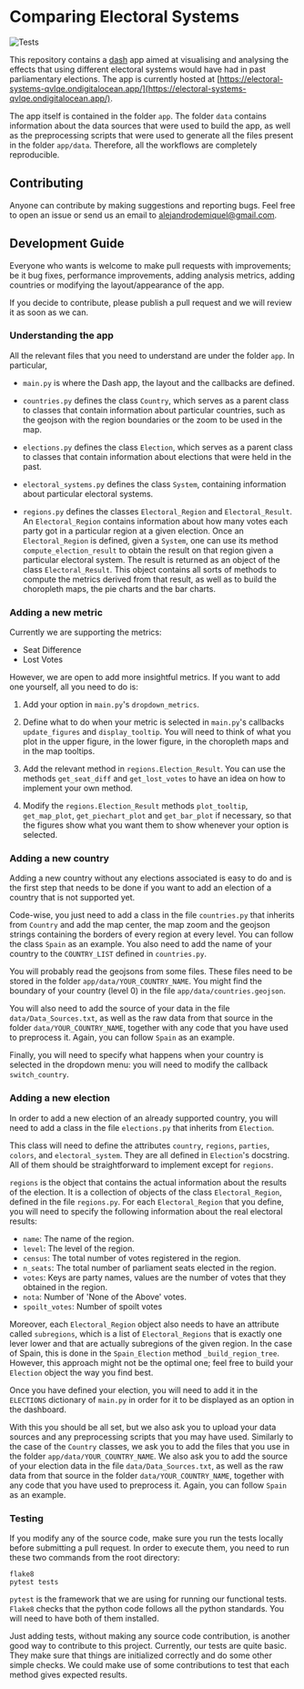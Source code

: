 # Comparing Electoral Systems

![Tests](https://github.com/alejandrodemiquel/electoral-systems/actions/workflows/tests.yml/badge.svg)

This repository contains a [dash](https://plotly.com/dash/) app aimed at
visualising and analysing the effects that using different electoral systems
would have had in past parliamentary elections.
The app is currently hosted at
[https://electoral-systems-qvlqe.ondigitalocean.app/](https://electoral-systems-qvlqe.ondigitalocean.app/).

The app itself is contained in the folder `app`.
The folder `data` contains information about the data sources that were used
to build the app, as well as the preprocessing scripts that were used to
generate all the files present in the folder `app/data`.
Therefore, all the workflows are completely reproducible.

## Contributing

Anyone can contribute by making suggestions and reporting bugs.
Feel free to open an issue or send us an email to alejandrodemiquel@gmail.com.

## Development Guide

Everyone who wants is welcome to make pull requests with improvements;
be it bug fixes, performance improvements, adding analysis metrics, adding
countries or modifying the layout/appearance of the app.

If you decide to contribute, please publish a pull request and we will review it
as soon as we can.

### Understanding the app

All the relevant files that you need to understand are under the folder `app`.
In particular,

- `main.py` is where the Dash app, the layout and the callbacks are defined.

- `countries.py` defines the class `Country`, which serves as a parent class to
classes that contain information about particular countries, such as the
geojson with the region boundaries or the zoom to be used in the map.

- `elections.py` defines the class `Election`, which serves as a parent class to
classes that contain information about elections that were held in the past.

- `electoral_systems.py` defines the class `System`, containing information
about particular electoral systems.

- `regions.py` defines the classes `Electoral_Region` and `Electoral_Result`.
An `Electoral_Region` contains information about how many votes each party got
in a particular region at a given election.
Once an `Electoral_Region` is defined, given a `System`, one can use its method
`compute_election_result` to obtain the result on that region given a particular
electoral system.
The result is returned as an object of the class `Electoral_Result`.
This object contains all sorts of methods to compute the metrics derived from
that result, as well as to build the choropleth maps, the pie charts and the
bar charts.

### Adding a new metric

Currently we are supporting the metrics:

- Seat Difference
- Lost Votes

However, we are open to add more insightful metrics.
If you want to add one yourself, all you need to do is:

1. Add your option in `main.py`'s `dropdown_metrics`.

2. Define what to do when your metric is selected in `main.py`'s callbacks
`update_figures` and `display_tooltip`. You will need to think of what you plot
in the upper figure, in the lower figure, in the choropleth maps and in the
map tooltips.

3. Add the relevant method in `regions.Election_Result`. You can use the
methods `get_seat_diff` and `get_lost_votes` to have an idea on how to implement
your own method.

4. Modify the `regions.Election_Result` methods `plot_tooltip`, `get_map_plot`,
`get_piechart_plot` and `get_bar_plot` if necessary, so that the figures show
what you want them to show whenever your option is selected.

### Adding a new country

Adding a new country without any elections associated is easy to do and is the
first step that needs to be done if you want to add an election of a country
that is not supported yet.

Code-wise, you just need to add a class in the file `countries.py` that inherits
from `Country` and add the map center, the map zoom and the geojson strings
containing the borders of every region at every level.
You can follow the class `Spain` as an example.
You also need to add the name of your country to the `COUNTRY_LIST` defined in
`countries.py`.

You will probably read the geojsons from some files. These files need to be
stored in the folder `app/data/YOUR_COUNTRY_NAME`.
You might find the boundary of your country (level 0) in the file
`app/data/countries.geojson`.

You will also need to add the source of your data in the file
`data/Data_Sources.txt`, as well as the raw data from that source in the folder
`data/YOUR_COUNTRY_NAME`, together with any code that you have used to
preprocess it.
Again, you can follow `Spain` as an example.

Finally, you will need to specify what happens when your country is selected in
the dropdown menu: you will need to modify the callback `switch_country`.

### Adding a new election

In order to add a new election of an already supported country, you will need
to add a class in the file `elections.py` that inherits from `Election`.

This class will need to define the attributes `country`, `regions`, `parties`,
`colors`, and `electoral_system`. They are all defined in `Election`'s
docstring.
All of them should be straightforward to implement except for `regions`.

`regions` is the object that contains the actual information about the results
of the election.
It is a collection of objects of the class `Electoral_Region`, defined in the
file `regions.py`.
For each `Electoral_Region` that you define, you will need to specify the
following information about the real electoral results:

- `name`: The name of the region.
- `level`: The level of the region.
- `census`: The total number of votes registered in the region.
- `n_seats`: The total number of parliament seats elected in the region.
- `votes`: Keys are party names, values are the number of votes that they
  obtained in the region.
- `nota`: Number of 'None of the Above' votes.
- `spoilt_votes`: Number of spoilt votes

Moreover, each `Electoral_Region` object also needs to have an attribute called
`subregions`, which is a list of `Electoral_Regions` that is exactly one lever
lower and that are actually subregions of the given region.
In the case of Spain, this is done in the `Spain_Election` method
`_build_region_tree`.
However, this approach might not be the optimal one; feel free to build your
`Election` object the way you find best.

Once you have defined your election, you will need to add it in the `ELECTIONS`
dictionary of `main.py` in order for it to be displayed as an option in the
dashboard.

With this you should be all set, but we also ask you to upload your data sources
and any preprocessing scripts that you may have used.
Similarly to the case of the `Country` classes, we ask you to add the files that
you use in the folder `app/data/YOUR_COUNTRY_NAME`.
We also ask you to add the source of your election data in the file
`data/Data_Sources.txt`, as well as the raw data from that source in the folder
`data/YOUR_COUNTRY_NAME`, together with any code that you have used to
preprocess it.
Again, you can follow `Spain` as an example.

### Testing

If you modify any of the source code, make sure you run the tests locally before
submitting a pull request.
In order to execute them, you need to run these two commands from the root
directory:

```
flake8
pytest tests
```

`pytest` is the framework that we are using for running our functional tests.
`Flake8` checks that the python code follows all the python standards.
You will need to have both of them installed.

Just adding tests, without making any source code contribution, is another good
way to contribute to this project.
Currently, our tests are quite basic. They make sure that things are initialized
correctly and do some other simple checks.
We could make use of some contributions to test that each method gives expected
results.
